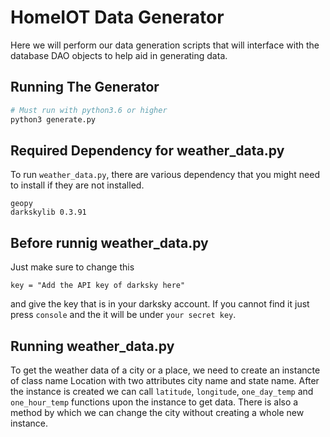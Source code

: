 # HomeIOT Data Generator

Here we will perform our data generation scripts that will interface with the database DAO objects to help aid in generating data.

## Running The Generator

```bash
# Must run with python3.6 or higher
python3 generate.py
```
## Required Dependency for weather_data.py

To run `weather_data.py`, there are various dependency that you might need to install if they are not installed.
```
geopy
darkskylib 0.3.91
```
## Before runnig weather_data.py
Just make sure to change this 
```
key = "Add the API key of darksky here"
```  
and give the key that is in your darksky account. If you cannot find it just press `console` 
and the it will be under `your secret key`.




## Running weather_data.py
To get the weather data of a city or a place, we need to create an instancte of class name Location with two attributes city name and state name. 
After the instance is created we can call `latitude`, `longitude`, `one_day_temp` and `one_hour_temp` functions upon the instance to get data.
There is also a method by which we can change the city without creating a whole new instance.

